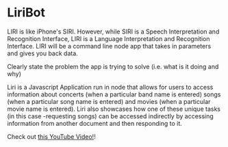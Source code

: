# LiriBot
 LIRI is like iPhone's SIRI. However, while SIRI is a Speech Interpretation and Recognition Interface, LIRI is a Language Interpretation and Recognition Interface. LIRI will be a command line node app that takes in parameters and gives you back data.

Clearly state the problem the app is trying to solve (i.e. what is it doing and why)

Liri is a Javascript Application run in node that allows for users to access information about concerts (when a particular band name is entered) songs (when a particular song name is entered) and movies (when a particular movie name is entered). Liri also showcases how one of these unique tasks (in this case -requesting songs) can be accessed indirectly by accessing information from another document and then responding to it. 

Check out [this YouTube Video!](https://youtu.be/UJJ3NZjYYas)!


